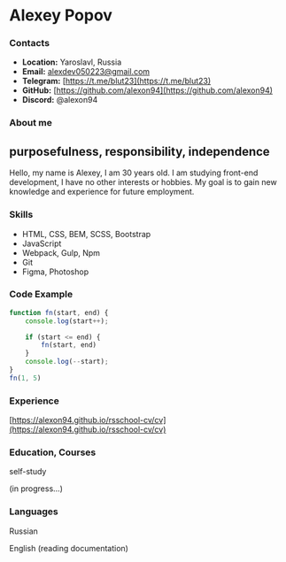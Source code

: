 # Alexey Popov

### Contacts

- **Location:** Yaroslavl, Russia
- **Email:** [alexdev050223@gmail.com](mailto:alexdev050223@gmail.com)
- **Telegram:** [https://t.me/blut23](https://t.me/blut23)
- **GitHub:** [https://github.com/alexon94](https://github.com/alexon94)
- **Discord:** @alexon94

### About me

## purposefulness, responsibility, independence

Hello, my name is Alexey, I am 30 years old. I am studying front-end development, I have no other interests or hobbies. My goal is to gain new knowledge and experience for future employment.

### Skills

- HTML, CSS, BEM, SCSS, Bootstrap
- JavaScript
- Webpack, Gulp, Npm
- Git
- Figma, Photoshop

### Code Example

```jsx
function fn(start, end) {
    console.log(start++);

    if (start <= end) {
        fn(start, end)
    }
    console.log(--start);
}
fn(1, 5)
```

### Experience

[https://alexon94.github.io/rsschool-cv/cv](https://alexon94.github.io/rsschool-cv/cv)

### Education, Courses

self-study

(in progress…)

### Languages

Russian

English (reading documentation)
